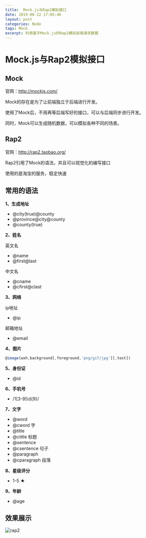 ```yaml
---
title:  Mock.js与Rap2模拟接口
date: 2019-06-22 17:05:46
layout: post
categories: Node
tags: Mock
excerpt: 利用基于Mock.js的Rap2模拟前端请求数据
---
```


# Mock.js与Rap2模拟接口

## Mock

官网：http://mockjs.com/

Mock的存在是为了让前端独立于后端进行开发。

使用了Mock后，不用再等后端写好的接口，可以与后端同步进行开发。

同时，Mock可以生成随机数据，可以模拟各种不同的场景。

## Rap2

官网：http://rap2.taobao.org/

Rap2引用了Mock的语法，并且可以视觉化的编写接口

使用的是淘宝的服务，稳定快速

## 常用的语法

**1、生成地址**

- @city(true)@county
- @province@city@county
- @county(true)

**2、姓名**

英文名

- @name
- @first@last

中文名

- @cname
- @cfirst@clast

**3、网络**

ip地址

- @ip

邮箱地址

- @email

**4、图片**

```js
@image(wxh,background[,foreground,'png/gif/jpg'][,text])
```

**5、身份证**

- @id

**6、手机号**

- /1[3-9]\d{9}/

**7、文字**

- @word
- @cword  字
- @title
- @ctitle  标题
- @sentence
- @csentence  句子
- @paragraph
- @cparagraph  段落

**8、星级评分**

- 1-5  ★

**9、年龄**

- @age

## 效果展示

![rap2](https://hn-failte.github.io/assets/posts/rap2.png)

